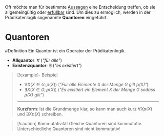 Oft möchte man für bestimmte [Aussagen](Aussagen.md#Aussage) eine Entscheidung treffen, ob sie allgemeingültig oder [erfüllbar](Erfüllbarkeit.md#Erfüllbarkeit) sind. Um dies zu ermöglich, werden in der Prädikatenlogik sogenannte **Quantoren** eingeführt.

# Quantoren
#Definition 
Ein Quantor ist ein Operator der Prädikatenlogik.
- **Allquantor**: $\forall$ (*"für alle"*)
- **Existenzquantor**: $\exists$ (*"es existiert"*)

>[!example]- Beispiel
>- $\forall X(X \in G; p(X))$
>(*"Für alle Elemente $X$ der Menge $G$ gilt $p(X)$"*)
>- $\exists X(X \in G; p(X))$
>(*"Es existiert ein Element $X$ der Menge $G$ sodass $p(X)$ gilt"*)
>---
>**Kurzform**: Ist die Grundmenge klar, so kann man auch kurz $\forall X p(X)$ und $\exists X p(X)$ schreiben.

>[!caution] Kommutativität
>Gleiche Quantoren sind kommutativ.
>Unterschiedliche Quantoren sind nicht kommutativ!